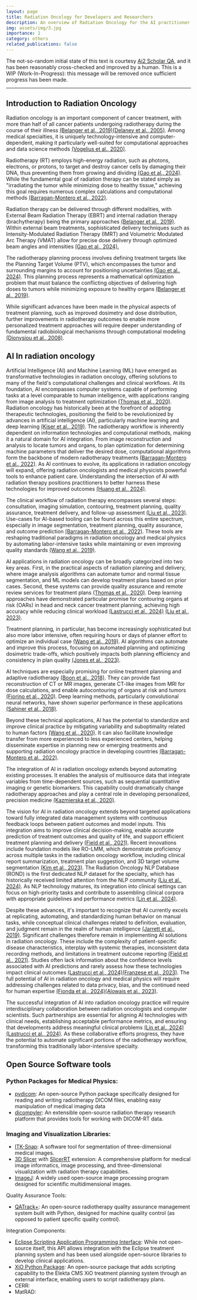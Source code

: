 ```yaml
---
layout: page
title: Radiation Oncology for Developers and Researchers
description: An overview of Radiation Oncology for the AI practitioner
img: assets/img/3.jpg
importance: 1
category: others
related_publications: false
---
```


The not-so-random initial state of this text is courtesy [Ai2 Scholar QA](https://scholarqa.allen.ai/), and it has been reasonably cross-checked and improved by a human. This is a WIP (Work-In-Progress): this message will be removed once sufficient progress has been made.

-------------

## Introduction to Radiation Oncology

Radiation oncology is an important component of cancer treatment, with more than half of all cancer patients undergoing radiotherapy during the course of their illness [(Belanger et al., 2019)](https://iopscience.iop.org/article/10.1088/1361-6560/ab1817)[(Delaney et al., 2005)](https://acsjournals.onlinelibrary.wiley.com/doi/10.1002/cncr.21324). Among medical specialties, it is uniquely technology-intensive and computer-dependent, making it particularly well-suited for computational approaches and data science methods [(Vogelius et al., 2020)](https://febs.onlinelibrary.wiley.com/doi/10.1002/1878-0261.12685).

Radiotherapy (RT) employs high-energy radiation, such as photons, electrons, or protons, to target and destroy cancer cells by damaging their DNA, thus preventing them from growing and dividing [(Gao et al., 2024)](https://arxiv.org/abs/2406.01853). While the fundamental goal of radiation therapy can be stated simply as "irradiating the tumor while minimizing dose to healthy tissue," achieving this goal requires numerous complex calculations and computational methods [(Barragan-Montero et al., 2022)](https://iopscience.iop.org/article/10.1088/1361-6560/ac678a/pdf).

Radiation therapy can be delivered through different modalities, with External Beam Radiation Therapy (EBRT) and internal radiation therapy (brachytherapy) being the primary approaches [(Belanger et al., 2019)](https://iopscience.iop.org/article/10.1088/1361-6560/ab1817). Within external beam treatments, sophisticated delivery techniques such as Intensity-Modulated Radiation Therapy (IMRT) and Volumetric Modulated Arc Therapy (VMAT) allow for precise dose delivery through optimized beam angles and intensities [(Gao et al., 2024).](https://arxiv.org/abs/2406.01853)

The radiotherapy planning process involves defining treatment targets like the Planning Target Volume (PTV), which encompasses the tumor and surrounding margins to account for positioning uncertainties [(Gao et al., 2024)](https://arxiv.org/abs/2406.01853). This planning process represents a mathematical optimization problem that must balance the conflicting objectives of delivering high doses to tumors while minimizing exposure to healthy organs [(Belanger et al., 2019)](https://iopscience.iop.org/article/10.1088/1361-6560/ab1817).

While significant advances have been made in the physical aspects of treatment planning, such as improved dosimetry and dose distribution, further improvements in radiotherapy outcomes to enable more personalized treatment approaches will require deeper understanding of fundamental radiobiological mechanisms through computational modeling [(Dionysiou et al., 2008)](https://www.semanticscholar.org/paper/Critical-Parameters-Determining-Standard-Treatment-Dionysiou-Stamatakos/cb2fe240fc974d38e17c411b219004a331f65c6b). 

## AI In radiation oncology

Artificial Intelligence (AI) and Machine Learning (ML) have emerged as transformative technologies in radiation oncology, offering solutions to many of the field's computational challenges and clinical workflows. At its foundation, AI encompasses computer systems capable of performing tasks at a level comparable to human intelligence, with applications ranging from image analysis to treatment optimization [(Thomas et al., 2020)](https://pubmed.ncbi.nlm.nih.gov/32305726/). Radiation oncology has historically been at the forefront of adopting therapeutic technologies, positioning the field to be revolutionized by advances in artificial intelligence (AI), particularly machine learning and deep learning [(Kiser et al., 2019)](https://jmai.amegroups.org/article/view/4996/html). The radiotherapy workflow is inherently dependent on information technologies and computational methods, making it a natural domain for AI integration. From image reconstruction and analysis to locate tumors and organs, to plan optimization for determining machine parameters that deliver the desired dose, computational algorithms form the backbone of modern radiotherapy treatments [(Barragan-Montero et al., 2022)](https://iopscience.iop.org/article/10.1088/1361-6560/ac678a/pdf). As AI continues to evolve, its applications in radiation oncology will expand, offering radiation oncologists and medical physicists powerful tools to enhance patient care. Understanding the intersection of AI with radiation therapy positions practitioners to better harness these technologies for improved outcomes [(Huang et al., 2024)](https://pubmed.ncbi.nlm.nih.gov/39105746/).

The clinical workflow of radiation therapy encompasses several steps: consultation, imaging simulation, contouring, treatment planning, quality assurance, treatment delivery, and follow-up assessment [(Liu et al., 2023)](https://www.sciencedirect.com/science/article/pii/S2667005423000479). Use-cases for AI-based tooling can be found across this entire spectrum, especially in image segmentation, treatment planning, quality assurance, and outcome prediction [(Barragan-Montero et al., 2022)](https://iopscience.iop.org/article/10.1088/1361-6560/ac678a/pdf). These tools are reshaping traditional paradigms in radiation oncology and medical physics by automating labor-intensive tasks while maintaining or even improving quality standards [(Wang et al., 2019)](https://journals.sagepub.com/doi/pdf/10.1177/1533033819873922).

AI applications in radiation oncology can be broadly categorized into two key areas. First, in the practical aspects of radiation planning and delivery, where image analysis algorithms can automate tumor and normal tissue segmentation, and ML models can develop treatment plans based on prior cases. Second, these systems can provide quality assurance and remote review services for treatment plans [(Thomas et al., 2020)](https://pubmed.ncbi.nlm.nih.gov/32305726/). Deep learning approaches have demonstrated particular promise for contouring organs at risk (OARs) in head and neck cancer treatment planning, achieving high accuracy while reducing clinical workload [(Lastrucci et al., 2024)](https://pmc.ncbi.nlm.nih.gov/articles/PMC11083654/) [(Liu et al., 2023)](https://biomedical-engineering-online.biomedcentral.com/articles/10.1186/s12938-023-01159-y).

Treatment planning, in particular, has become increasingly sophisticated but also more labor intensive, often requiring hours or days of planner effort to optimize an individual case [(Wang et al., 2019)](https://journals.sagepub.com/doi/pdf/10.1177/1533033819873922). AI algorithms can automate and improve this process, focusing on automated planning and optimizing dosimetric trade-offs, which positively impacts both planning efficiency and consistency in plan quality [(Jones et al., 2023)](https://onlinelibrary.wiley.com/doi/pdfdirect/10.1002/jmrs.729).

AI techniques are especially promising for online treatment planning and adaptive radiotherapy [(Boon et al., 2018)](https://www.mdpi.com/2305-6320/5/4/131). They can provide fast reconstruction of CT or MR images, generate CT-like images from MRI for dose calculations, and enable autocontouring of organs at risk and tumors [(Fiorino et al., 2020)](https://febs.onlinelibrary.wiley.com/doi/pdfdirect/10.1002/1878-0261.12659). Deep learning methods, particularly convolutional neural networks, have shown superior performance in these applications [(Sahiner et al., 2018)](https://aapm.onlinelibrary.wiley.com/doi/pdfdirect/10.1002/mp.13264).

Beyond these technical applications, AI has the potential to standardize and improve clinical practice by mitigating variability and suboptimality related to human factors [(Wang et al., 2020)](https://www.frontiersin.org/articles/10.3389/fonc.2020.580919/pdf). It can also facilitate knowledge transfer from more experienced to less experienced centers, helping disseminate expertise in planning new or emerging treatments and supporting radiation oncology practice in developing countries [(Barragan-Montero et al., 2022)](https://iopscience.iop.org/article/10.1088/1361-6560/ac678a/pdf).

The integration of AI in radiation oncology extends beyond automating existing processes. It enables the analysis of multisource data that integrate variables from time-dependent sources, such as sequential quantitative imaging or genetic biomarkers. This capability could dramatically change radiotherapy approaches and play a central role in developing personalized, precision medicine [(Kazmierska et al., 2020)](https://www.thegreenjournal.com/article/S0167-8140(20)30829-X/pdf). 

The vision for AI in radiation oncology extends beyond targeted applications toward fully integrated data management systems with continuous feedback loops between patient outcomes and model inputs. This integration aims to improve clinical decision-making, enable accurate prediction of treatment outcomes and quality of life, and support efficient treatment planning and delivery [(Field et al., 2021)](https://pubmed.ncbi.nlm.nih.gov/34307915/). Recent innovations include foundation models like RO-LMM, which demonstrate proficiency across multiple tasks in the radiation oncology workflow, including clinical report summarization, treatment plan suggestion, and 3D target volume segmentation [(Kim et al., 2023)](https://arxiv.org/abs/2311.15876). The Radiation Oncology NLP Database (ROND) is the first dedicated NLP dataset for the specialty, which has historically received limited attention from the NLP community [(Liu et al., 2024)](https://arxiv.org/abs/2401.10995). As NLP technology matures, its integration into clinical settings can focus on high-priority tasks and contribute to assembling clinical corpora with appropriate guidelines and performance metrics [(Lin et al., 2024)](https://pmc.ncbi.nlm.nih.gov/articles/PMC10874185/). 

Despite these advances, it's important to recognize that AI currently excels at replicating, automating, and standardizing human behavior on manual tasks, while conceptual clinical challenges related to definition, evaluation, and judgment remain in the realm of human intelligence [(Jarrett et al., 2019)](https://academic.oup.com/bjr/article/92/1100/20190001/7449195?login=true). Significant challenges therefore remain in implementing AI solutions in radiation oncology. These include the complexity of patient-specific disease characteristics, interplay with systemic therapies, inconsistent data recording methods, and limitations in treatment outcome reporting [(Field et al., 2021)](https://pubmed.ncbi.nlm.nih.gov/34307915/). Studies often lack information about the confidence levels associated with AI predictions and rarely assess how these technologies impact clinical outcomes [(Lastrucci et al., 2024)](https://pmc.ncbi.nlm.nih.gov/articles/PMC11083654/)[(Franzese et al., 2023)](https://pmc.ncbi.nlm.nih.gov/articles/PMC10301548/). The full potential of AI in radiation oncology and medical physics will require addressing challenges related to data privacy, bias, and the continued need for human expertise [(Fionda et al., 2024)](https://pubmed.ncbi.nlm.nih.gov/39381628/)[(Alowais et al., 2023)](https://bmcmededuc.biomedcentral.com/articles/10.1186/s12909-023-04698-z).


The successful integration of AI into radiation oncology practice will require interdisciplinary collaboration between radiation oncologists and computer scientists. Such partnerships are essential for aligning AI technologies with clinical needs, establishing acceptable performance metrics, and ensuring that developments address meaningful clinical problems [(Lin et al., 2024)](https://pmc.ncbi.nlm.nih.gov/articles/PMC10874185/)[(Lastrucci et al., 2024)](https://pmc.ncbi.nlm.nih.gov/articles/PMC11083654/). As these collaborative efforts progress, they have the potential to automate significant portions of the radiotherapy workflow, transforming this traditionally labor-intensive specialty.

## Open Source Software tools

### Python Packages for Medical Physics:

* [pydicom](https://pydicom.github.io): An open-source Python package specifically designed for reading and writing radiotherapy DICOM files, enabling easy manipulation of medical imaging data
* [dicompyler](https://www.dicompyler.com): An extensible open-source radiation therapy research platform that provides tools for working with DICOM-RT data.

### Imaging and Visualization Libraries:

* [ITK-Snap](https://www.itksnap.org/pmwiki/pmwiki.php): A software tool for segmentation of three-dimensional medical images.
* [3D Slicer](https://www.slicer.org) with [SlicerRT](https://slicerrt.github.io) extension: A comprehensive platform for medical image informatics, image processing, and three-dimensional visualization with radiation therapy capabilities.
* [ImageJ](https://imagej.net/ij/): A widely used open-source image processing program designed for scientific multidimensional images.

Quality Assurance Tools:

* [QATrack+](https://qatrackplus.com): An open-source radiotherapy quality assurance management system built with Python, designed for machine quality control (as opposed to patient specific quality control).

Integration Components:

* [Eclipse Scripting Application Programming Interface](https://docs.developer.varian.com/articles/index.html): While not open-source itself, this API allows integration with the Eclipse treatment planning system and has been used alongside open-source libraries to develop clinical applications.
* [XiO Python Package](https://www.proquest.com/docview/2576611722?sourcetype=Scholarly%20Journals): An open-source package that adds scripting capability to the Elekta CMS XiO treatment planning system through an external interface, enabling users to script radiotherapy plans.
* CERR: 
* MatRAD: